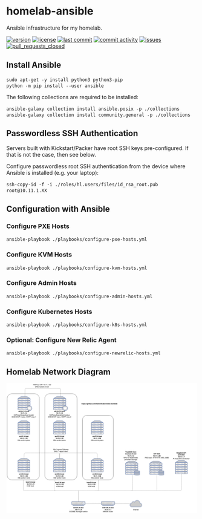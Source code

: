 # homelab-ansible

Ansible infrastructure for my homelab.

[![version](https://img.shields.io/github/manifest-json/v/lisenet/homelab-ansible?label=Ansible)](https://github.com/lisenet/homelab-ansible/blob/master/VERSIONS.md)
[![license](https://img.shields.io/github/license/lisenet/homelab-ansible)](https://github.com/lisenet/homelab-ansible/blob/master/LICENSE)
[![last commit](https://img.shields.io/github/last-commit/lisenet/homelab-ansible)](https://github.com/lisenet/homelab-ansible/commits/master)
[![commit activity](https://img.shields.io/github/commit-activity/y/lisenet/homelab-ansible)](https://github.com/lisenet/homelab-ansible/commits/master)
[![issues](https://img.shields.io/github/issues/lisenet/homelab-ansible)](https://github.com/lisenet/homelab-ansible/issues)
[![pull_requests_closed](https://img.shields.io/github/issues-pr-closed/lisenet/homelab-ansible)](https://github.com/lisenet/homelab-ansible/pulls)

## Install Ansible

```
sudo apt-get -y install python3 python3-pip
python -m pip install --user ansible
```

The following collections are required to be installed:

```
ansible-galaxy collection install ansible.posix -p ./collections
ansible-galaxy collection install community.general -p ./collections
```

## Passwordless SSH Authentication

Servers built with Kickstart/Packer have root SSH keys pre-configured. If that is not the case, then see below.

Configure passwordless root SSH authentication from the device where Ansible is installed (e.g. your laptop):

```
ssh-copy-id -f -i ./roles/hl.users/files/id_rsa_root.pub root@10.11.1.XX
```

## Configuration with Ansible

### Configure PXE Hosts

```
ansible-playbook ./playbooks/configure-pxe-hosts.yml
```

### Configure KVM Hosts

```
ansible-playbook ./playbooks/configure-kvm-hosts.yml
```

### Configure Admin Hosts

```
ansible-playbook ./playbooks/configure-admin-hosts.yml
```

### Configure Kubernetes Hosts

```
ansible-playbook ./playbooks/configure-k8s-hosts.yml
```

### Optional: Configure New Relic Agent

```
ansible-playbook ./playbooks/configure-newrelic-hosts.yml
```

## Homelab Network Diagram

![Homelab Network Diagram](./images/kubernetes-homelab-diagram.png)
